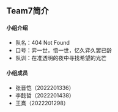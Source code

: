 ## Team7简介

#### 小组介绍

* 队名：404 Not Found
* 口号：弈一世，悟一世，忆久弈久罢已龄
* 队训：在准透明的夜中寻找希望的光芒

#### 小组成员

- 张晋恺（2022201336）
- 李懿哲（2022201438）
- 王熹（2022201298）